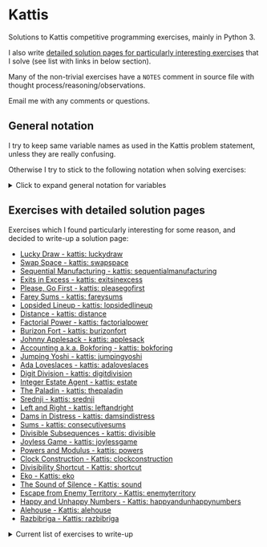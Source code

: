 # Kattis

Solutions to Kattis competitive programming exercises, mainly in Python 3. 

I also write [detailed solution pages for particularly interesting exercises](#exercises-with-detailed-solution-pages) that I solve (see list with links in below section).

Many of the non-trivial exercises have a `NOTES` comment in source file with thought process/reasoning/observations.

Email me with any comments or questions.

## General notation

I try to keep same variable names as used in the Kattis problem statement, unless they are really confusing.

Otherwise I try to stick to the following notation when solving exercises:
<details>
<summary>Click to expand general notation for variables</summary>

```
s : a string
c : a single character
d : a dictionary/hashmap
res : whatever the final result is
inps : if inputs require some kind of processing
curr,prev,best : when doing some kind of updating of current vs. previous vs. overall best values
cnt : when counting something
seen : when storing some kind of lookup of previously seen values, visited nodes in a graph, etc.
flg : a flag boolean for exiting loops or tracking if conditions are met
t,T,tc,TC : testcases
q,Q : queries
x,xs : generic names for moving through an iterable
r,c,R,C,dr,dc : current row/column, number of rows/columns in a grid, change in row/column
moves : allowed moves in some kind of grid or maze, e.g. [(-1,0), (0,1)]
board,grid : state of some kind of input maze/game board/grid configuration
acc : accumulator/range sum
dp : dynamic programming array
goods,bads : for combinatorics exercises when counting good/bad objects or states
stk : a stack
q,pq : queue, priority queue of some kind
ss,mm,hh : when working with dates and times
hi,lo,mid : when binary searching
PRECOMPUTE,LOOKUP,REF : in exercises with multiple queries of a precomputed answer
```
</details>


## Exercises with detailed solution pages

Exercises which I found particularly interesting for some reason, and decided to write-up a solution page:

- [Lucky Draw - kattis: luckydraw](https://github.com/benjaminzwhite/kattis/blob/main/detailed_solutions/luckydraw.md)
- [Swap Space - kattis: swapspace](https://github.com/benjaminzwhite/kattis/blob/main/detailed_solutions/swapspace.md)
- [Sequential Manufacturing - kattis: sequentialmanufacturing](https://github.com/benjaminzwhite/kattis/blob/main/detailed_solutions/sequentialmanufacturing.md)
- [Exits in Excess - kattis: exitsinexcess](https://github.com/benjaminzwhite/kattis/blob/main/detailed_solutions/exitsinexcess.md)
- [Please, Go First - kattis: pleasegofirst](https://github.com/benjaminzwhite/kattis/blob/main/detailed_solutions/pleasegofirst.md)
- [Farey Sums - kattis: fareysums](https://github.com/benjaminzwhite/kattis/blob/main/detailed_solutions/fareysums.md)
- [Lopsided Lineup - kattis: lopsidedlineup](https://github.com/benjaminzwhite/kattis/blob/main/detailed_solutions/lopsidedlineup.md)
- [Distance - kattis: distance](https://github.com/benjaminzwhite/kattis/blob/main/detailed_solutions/distance.md)
- [Factorial Power - kattis: factorialpower](https://github.com/benjaminzwhite/kattis/blob/main/detailed_solutions/factorialpower.md)
- [Burizon Fort - kattis: burizonfort](https://github.com/benjaminzwhite/kattis/blob/main/detailed_solutions/burizonfort.md)
- [Johnny Applesack - kattis: applesack](https://github.com/benjaminzwhite/kattis/blob/main/detailed_solutions/applesack.md)
- [Accounting a.k.a. Bokforing - kattis: bokforing](https://github.com/benjaminzwhite/kattis/blob/main/detailed_solutions/bokforing.md)
- [Jumping Yoshi - kattis: jumpingyoshi](https://github.com/benjaminzwhite/kattis/blob/main/detailed_solutions/jumpingyoshi.md)
- [Ada Loveslaces - kattis: adaloveslaces](https://github.com/benjaminzwhite/kattis/blob/main/detailed_solutions/adaloveslaces.md)
- [Digit Division - kattis: digitdivision](https://github.com/benjaminzwhite/kattis/blob/main/detailed_solutions/digitdivision.md)
- [Integer Estate Agent - kattis: estate](https://github.com/benjaminzwhite/kattis/blob/main/detailed_solutions/estate.md)
- [The Paladin - kattis: thepaladin](https://github.com/benjaminzwhite/kattis/blob/main/detailed_solutions/thepaladin.md)
- [Srednji - kattis: srednji](https://github.com/benjaminzwhite/kattis/blob/main/detailed_solutions/srednji.md)
- [Left and Right - kattis: leftandright](https://github.com/benjaminzwhite/kattis/blob/main/detailed_solutions/leftandright.md)
- [Dams in Distress - kattis: damsindistress](https://github.com/benjaminzwhite/kattis/blob/main/detailed_solutions/damsindistress.md)
- [Sums - kattis: consecutivesums](https://github.com/benjaminzwhite/kattis/blob/main/detailed_solutions/consecutivesums.md)
- [Divisible Subsequences - kattis: divisible](https://github.com/benjaminzwhite/kattis/blob/main/detailed_solutions/divisible.md)
- [Joyless Game - kattis: joylessgame](https://github.com/benjaminzwhite/kattis/blob/main/detailed_solutions/joylessgame.md)
- [Powers and Modulus - kattis: powers](https://github.com/benjaminzwhite/kattis/blob/main/detailed_solutions/powers.md)
- [Clock Construction - Kattis: clockconstruction](https://github.com/benjaminzwhite/kattis/blob/main/detailed_solutions/clockconstruction.md)
- [Divisibility Shortcut - Kattis: shortcut](https://github.com/benjaminzwhite/kattis/blob/main/detailed_solutions/shortcut.md)
- [Eko - Kattis: eko](https://github.com/benjaminzwhite/kattis/blob/main/detailed_solutions/eko.md)
- [The Sound of Silence - Kattis: sound](https://github.com/benjaminzwhite/kattis/blob/main/detailed_solutions/sound.md)
- [Escape from Enemy Territory - Kattis: enemyterritory](https://github.com/benjaminzwhite/kattis/blob/main/detailed_solutions/enemyterritory.md)
- [Happy and Unhappy Numbers - Kattis: happyandunhappynumbers](https://github.com/benjaminzwhite/kattis/blob/main/detailed_solutions/happyandunhappynumbers.md)
- [Alehouse - Kattis: alehouse](https://github.com/benjaminzwhite/kattis/blob/main/detailed_solutions/alehouse.md)
- [Razbibriga - Kattis: razbibriga](https://github.com/benjaminzwhite/kattis/blob/main/detailed_solutions/razbibriga.md)

<details>
<summary>Current list of exercises to write-up</summary>
  
- Ocean Monument
- Wolf
- ETA
- Canvas Line
- Delft Distance
- LCM Pair Sum
  
</details>
